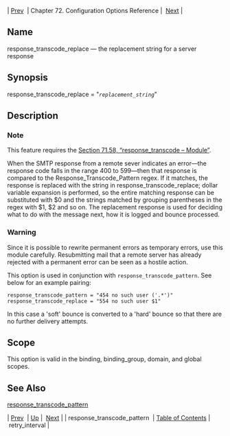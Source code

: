 | [Prev](conf.ref.response_transcode_pattern)  | Chapter 72. Configuration Options Reference |  [Next](conf.ref.retry_interval) |

<a name="conf.ref.response_transcode_replace"></a>
## Name

response_transcode_replace — the replacement string for a server response

## Synopsis

response_transcode_replace = "*`replacement_string`*"

<a name="idp26083728"></a>
## Description

### Note

This feature requires the [Section 71.58, “response_transcode – Module”](modules.response_transcode "71.58. response_transcode – Module").

When the SMTP response from a remote sever indicates an error—the response code falls in the range 400 to 599—then that response is compared to the Response_Transcode_Pattern regex. If it matches, the response is replaced with the string in response_transcode_replace; dollar variable expansion is performed, so the entire matching response can be substituted with $0 and the strings matched by grouping parentheses in the regex with $1, $2 and so on. The replacement response is used for deciding what to do with the message next, how it is logged and bounce processed.

### Warning

Since it is possible to rewrite permanent errors as temporary errors, use this module carefully. Resubmitting mail that a remote server has already rejected with a permanent error can be seen as a hostile action.

This option is used in conjunction with `response_transcode_pattern`. See below for an example pairing:

```
response_transcode_pattern = "454 no such user ('.*')"
response_transcode_replace = "554 no such user $1"
```

In this case a 'soft' bounce is converted to a 'hard' bounce so that there are no further delivery attempts.

<a name="idp26090416"></a>
## Scope

This option is valid in the binding, binding_group, domain, and global scopes.

<a name="idp26092288"></a>
## See Also

[response_transcode_pattern](conf.ref.response_transcode_pattern "response_transcode_pattern")

| [Prev](conf.ref.response_transcode_pattern)  | [Up](config.options.ref) |  [Next](conf.ref.retry_interval) |
| response_transcode_pattern  | [Table of Contents](index) |  retry_interval |

